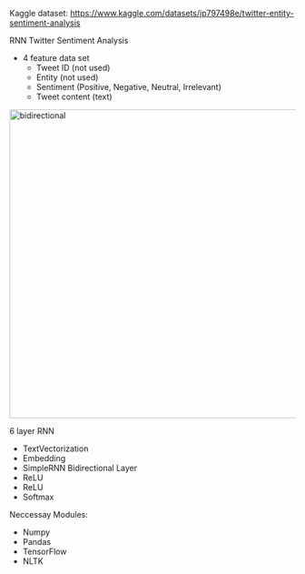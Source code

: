 Kaggle dataset: https://www.kaggle.com/datasets/jp797498e/twitter-entity-sentiment-analysis

RNN Twitter Sentiment Analysis
- 4 feature data set 
  - Tweet ID (not used)
  - Entity (not used)
  - Sentiment (Positive, Negative, Neutral, Irrelevant)
  - Tweet content (text)

<img width="514" height="543" alt="bidirectional" src="https://github.com/user-attachments/assets/c3aa41d3-fd9f-4229-b51f-566eb3ff7391" />

6 layer RNN
- TextVectorization
- Embedding
- SimpleRNN Bidirectional Layer
- ReLU
- ReLU
- Softmax

Neccessay Modules:
- Numpy
- Pandas
- TensorFlow
- NLTK

